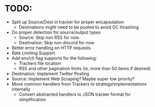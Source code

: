 # TODO:

* Split up Source/Dest in tracker for proper encapsulation
    * Destinations *might* need to be pooled to avoid GC thrashing
* Do proper detection for source/output types
    * Source: Skip non RSS for now
    * Destination: Skip non discord for now
* Better error handling on HTTP requests
* Rate Limiting Support
* Add env/cli flag supports for the following:
    * Trackers file location
    * RSS and other pagination limits (ie, more than 50 items if desired)
* Destination: Implement Twitter Posting
* Source: Implement Web Scraping? Maybe super low priority?
* Move common handlers from Trackers to strategy/implementations internally
    * Convert abstracted handlers to JSON tracker format for simplification
